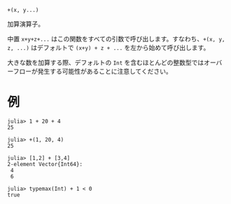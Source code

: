 ```
+(x, y...)
```

加算演算子。

中置 `x+y+z+...` はこの関数をすべての引数で呼び出します。すなわち、`+(x, y, z, ...)` はデフォルトで `(x+y) + z + ...` を左から始めて呼び出します。

大きな数を加算する際、デフォルトの `Int` を含むほとんどの整数型ではオーバーフローが発生する可能性があることに注意してください。

# 例

```jldoctest
julia> 1 + 20 + 4
25

julia> +(1, 20, 4)
25

julia> [1,2] + [3,4]
2-element Vector{Int64}:
 4
 6

julia> typemax(Int) + 1 < 0
true
```
